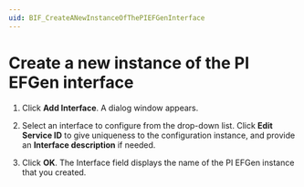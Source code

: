 ```yaml
---
uid: BIF_CreateANewInstanceOfThePIEFGenInterface
---
```


# Create a new instance of the PI EFGen interface

1. Click **Add Interface**. A dialog window appears.

2. Select an interface to configure from the drop-down list. Click **Edit Service ID** to give uniqueness to the configuration instance, and provide an **Interface description** if needed.

3. Click **OK**. The Interface field displays the name of the PI EFGen instance that you created.
